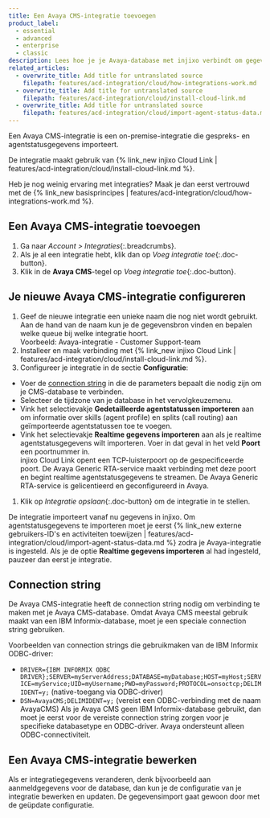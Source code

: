 ```yaml
---
title: Een Avaya CMS-integratie toevoegen
product_label:
  - essential
  - advanced
  - enterprise
  - classic
description: Lees hoe je je Avaya-database met injixo verbindt om gegevens te importeren.
related_articles:
  - overwrite_title: Add title for untranslated source
    filepath: features/acd-integration/cloud/how-integrations-work.md
  - overwrite_title: Add title for untranslated source
    filepath: features/acd-integration/cloud/install-cloud-link.md
  - overwrite_title: Add title for untranslated source
    filepath: features/acd-integration/cloud/import-agent-status-data.md
---
```


Een Avaya CMS-integratie is een on-premise-integratie die gespreks- en agentstatusgegevens importeert.

De integratie maakt gebruik van {% link_new injixo Cloud Link | features/acd-integration/cloud/install-cloud-link.md %}.

Heb je nog weinig ervaring met integraties? Maak je dan eerst vertrouwd met de {% link_new basisprincipes | features/acd-integration/cloud/how-integrations-work.md %}.

## Een Avaya CMS-integratie toevoegen

1. Ga naar _Account > Integraties_{:.breadcrumbs}.
2. Als je al een integratie hebt, klik dan op _Voeg integratie toe_{:.doc-button}.
3. Klik in de **Avaya CMS**-tegel op _Voeg integratie toe_{:.doc-button}.

## Je nieuwe Avaya CMS-integratie configureren

1. Geef de nieuwe integratie een unieke naam die nog niet wordt gebruikt.
   Aan de hand van de naam kun je de gegevensbron vinden en bepalen welke queue bij welke integratie hoort.<br>Voorbeeld: Avaya-integratie - Customer Support-team
1. Installeer en maak verbinding met {% link_new injixo Cloud Link | features/acd-integration/cloud/install-cloud-link.md %}.
1. Configureer je integratie in de sectie **Configuratie**:
 - Voer de [connection string](#connection-string) in die de parameters bepaalt die nodig zijn om je CMS-database te verbinden. 
 - Selecteer de tijdzone van je database in het vervolgkeuzemenu.
 - Vink het selectievakje **Gedetailleerde agentstatussen importeren** aan om informatie over skills (agent profile) en splits (call routing) aan geïmporteerde agentstatussen toe te voegen.
 - Vink het selectievakje **Realtime gegevens importeren** aan als je realtime agentstatusgegevens wilt importeren. Voer in dat geval in het veld **Poort** een poortnummer in.<br>
   injixo Cloud Link opent een TCP-luisterpoort op de gespecificeerde poort. De Avaya Generic RTA-service maakt verbinding met deze poort en begint realtime agentstatusgegevens te streamen. De Avaya Generic RTA-service is gelicentieerd en geconfigureerd in Avaya.
1. Klik op _Integratie opslaan_{:.doc-button} om de integratie in te stellen.

De integratie importeert vanaf nu gegevens in injixo. Om agentstatusgegevens te importeren moet je eerst {% link_new externe gebruikers-ID's en activiteiten toewijzen | features/acd-integration/cloud/import-agent-status-data.md %} zodra je Avaya-integratie is ingesteld. Als je de optie **Realtime gegevens importeren** al had ingesteld, pauzeer dan eerst je integratie.

## Connection string

De Avaya CMS-integratie heeft de connection string nodig om verbinding te maken met je Avaya CMS-database. Omdat Avaya CMS meestal gebruik maakt van een IBM Informix-database, moet je een speciale connection string gebruiken. 

Voorbeelden van connection strings die gebruikmaken van de IBM Informix ODBC-driver:<br>
- `DRIVER={IBM INFORMIX ODBC DRIVER};SERVER=myServerAddress;DATABASE=myDatabase;HOST=myHost;SERVICE=myService;UID=myUsername;PWD=myPassword;PROTOCOL=onsoctcp;DELIMIDENT=y;` (native-toegang via ODBC-driver)
- `DSN=AvayaCMS;DELIMIDENT=y;` (vereist een ODBC-verbinding met de naam AvayaCMS)
Als je Avaya CMS geen IBM Informix-database gebruikt, dan moet je eerst voor de vereiste connection string zorgen voor je specifieke databasetype en ODBC-driver. Avaya ondersteunt alleen ODBC-connectiviteit.

## Een Avaya CMS-integratie bewerken

Als er integratiegegevens veranderen, denk bijvoorbeeld aan aanmeldgegevens voor de database, dan kun je de configuratie van je integratie bewerken en updaten. De gegevensimport gaat gewoon door met de geüpdate configuratie.
